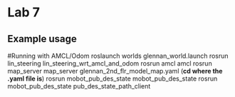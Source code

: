 # Lab 7
## Example usage

#Running with AMCL/Odom
roslaunch worlds glennan_world.launch
rosrun lin_steering lin_steering_wrt_amcl_and_odom
rosrun amcl amcl
rosrun map_server map_server glennan_2nd_flr_model_map.yaml (**cd where the .yaml file is**)
rosrun mobot_pub_des_state mobot_pub_des_state
rosrun mobot_pub_des_state pub_des_state_path_client
